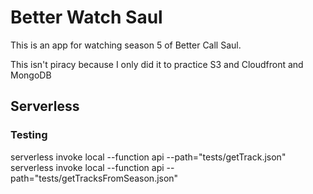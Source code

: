 # Better Watch Saul

This is an app for watching season 5 of Better Call Saul.

This isn't piracy because I only did it to practice S3 and Cloudfront and MongoDB

## Serverless

### Testing 

serverless invoke local --function api --path="tests/getTrack.json"
serverless invoke local --function api --path="tests/getTracksFromSeason.json"
